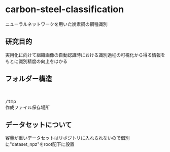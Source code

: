 # carbon-steel-classification
ニューラルネットワークを用いた炭素鋼の鋼種識別

## 研究目的
実用化に向けて組織画像の自動認識時における識別過程の可視化から得る情報をもとに識別精度の向上をはかる

## フォルダー構造
<pre>


/tmp
作成ファイル保存場所
</pre>

## データセットについて
容量が重いデータセットはリポジトリに入れられないので個別に"dataset_npz"をroot配下に設置
